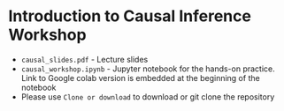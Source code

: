 # Introduction to Causal Inference Workshop

- `causal_slides.pdf` - Lecture slides
- `causal_workshop.ipynb` - Jupyter notebook for the hands-on practice. Link to Google colab version is embedded at the beginning of the notebook
- Please use `Clone or download` to download or git clone the repository
